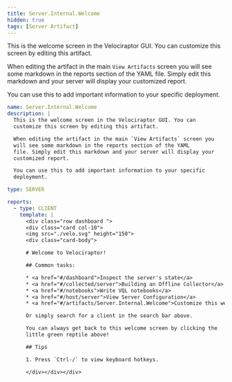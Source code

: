 ```yaml
---
title: Server.Internal.Welcome
hidden: true
tags: [Server Artifact]
---
```


This is the welcome screen in the Velociraptor GUI. You can
customize this screen by editing this artifact.

When editing the artifact in the main `View Artifacts` screen you
will see some markdown in the reports section of the YAML
file. Simply edit this markdown and your server will display your
customized report.

You can use this to add important information to your specific
deployment.


```yaml
name: Server.Internal.Welcome
description: |
  This is the welcome screen in the Velociraptor GUI. You can
  customize this screen by editing this artifact.

  When editing the artifact in the main `View Artifacts` screen you
  will see some markdown in the reports section of the YAML
  file. Simply edit this markdown and your server will display your
  customized report.

  You can use this to add important information to your specific
  deployment.

type: SERVER

reports:
  - type: CLIENT
    template: |
      <div class="row dashboard ">
      <div class="card col-10">
      <img src="./velo.svg" height="150">
      <div class="card-body">

      # Welcome to Velociraptor!

      ## Common tasks:

      * <a href="#/dashboard">Inspect the server's state</a>
      * <a href="#/collected/server">Building an Offline Collector</a>
      * <a href="#/notebooks">Write VQL notebooks</a>
      * <a href="#/host/server">View Server Configuration</a>
      * <a href="#/artifacts/Server.Internal.Welcome">Customize this welcome screen</a>

      Or simply search for a client in the search bar above.

      You can always get back to this welcome screen by clicking the
      little green reptile above!

      ## Tips

      1. Press `Ctrl-/` to view keyboard hotkeys.

      </div></div></div>

```
